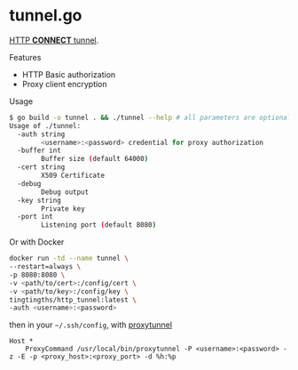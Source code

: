 # tunnel.go

[HTTP **CONNECT** tunnel](https://developer.mozilla.org/en-US/docs/Web/HTTP/Methods/CONNECT).  
  
Features
- HTTP Basic authorization
- Proxy client encryption

Usage
```sh
$ go build -o tunnel . && ./tunnel --help # all parameters are optional
Usage of ./tunnel:
  -auth string
        <username>:<password> credential for proxy authorization
  -buffer int
        Buffer size (default 64000)
  -cert string
        X509 Certificate
  -debug
        Debug output
  -key string
        Private key
  -port int
        Listening port (default 8080)
```

Or with Docker
```sh
docker run -td --name tunnel \
--restart=always \
-p 8080:8080 \
-v <path/to/cert>:/config/cert \
-v <path/to/key>:/config/key \
tingtingths/http_tunnel:latest \
-auth <username>:<password>
```

then in your `~/.ssh/config`, with [proxytunnel](https://github.com/proxytunnel/proxytunnel)
```
Host *
    ProxyCommand /usr/local/bin/proxytunnel -P <username>:<password> -z -E -p <proxy_host>:<proxy_port> -d %h:%p
```
